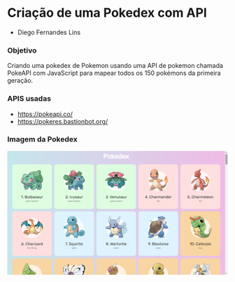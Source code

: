 # Criação de uma Pokedex com API

- Diego Fernandes Lins

### Objetivo
Criando uma pokedex de Pokemon usando uma API de pokemon chamada PokeAPI com JavaScript para mapear todos os 150 pokémons da primeira geração.

### APIS usadas
- https://pokeapi.co/
- https://pokeres.bastionbot.org/

### Imagem da Pokedex
![](https://github.com/DiegoLins10/Pokedex/blob/origin/pokedex2.png)
